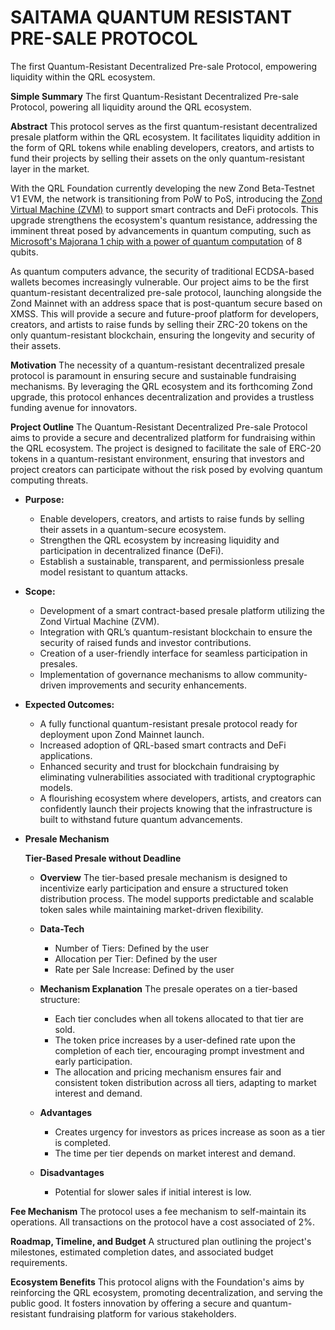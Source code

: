# SAITAMA QUANTUM RESISTANT PRE-SALE PROTOCOL
The first Quantum-Resistant Decentralized Pre-sale Protocol, empowering liquidity within the QRL ecosystem.

**Simple Summary**
The first Quantum-Resistant Decentralized Pre-sale Protocol, powering all liquidity around the QRL ecosystem.

**Abstract**
This protocol serves as the first quantum-resistant decentralized presale platform within the QRL ecosystem. It facilitates liquidity addition in the form of QRL tokens while enabling developers, creators, and artists to fund their projects by selling their assets on the only quantum-resistant layer in the market.

With the QRL Foundation currently developing the new Zond Beta-Testnet V1 EVM, the network is transitioning from PoW to PoS, introducing the [Zond Virtual Machine (ZVM)](https://test-zond.theqrl.org/) to support smart contracts and DeFi protocols. This upgrade strengthens the ecosystem's quantum resistance, addressing the imminent threat posed by advancements in quantum computing, such as [Microsoft's Majorana 1 chip with a power of quantum computation](https://news.microsoft.com/source/features/innovation/microsofts-majorana-1-chip-carves-new-path-for-quantum-computing/) of 8 qubits.

As quantum computers advance, the security of traditional ECDSA-based wallets becomes increasingly vulnerable. Our project aims to be the first quantum-resistant decentralized pre-sale protocol, launching alongside the Zond Mainnet with an address space that is post-quantum secure based on XMSS. This will provide a secure and future-proof platform for developers, creators, and artists to raise funds by selling their ZRC-20 tokens on the only quantum-resistant blockchain, ensuring the longevity and security of their assets.

**Motivation**
The necessity of a quantum-resistant decentralized presale protocol is paramount in ensuring secure and sustainable fundraising mechanisms. By leveraging the QRL ecosystem and its forthcoming Zond upgrade, this protocol enhances decentralization and provides a trustless funding avenue for innovators.

**Project Outline**
The Quantum-Resistant Decentralized Pre-sale Protocol aims to provide a secure and decentralized platform for fundraising within the QRL ecosystem. The project is designed to facilitate the sale of ERC-20 tokens in a quantum-resistant environment, ensuring that investors and project creators can participate without the risk posed by evolving quantum computing threats.

- **Purpose:**
  - Enable developers, creators, and artists to raise funds by selling their assets in a quantum-secure ecosystem.
  - Strengthen the QRL ecosystem by increasing liquidity and participation in decentralized finance (DeFi).
  - Establish a sustainable, transparent, and permissionless presale model resistant to quantum attacks.

- **Scope:**
  - Development of a smart contract-based presale platform utilizing the Zond Virtual Machine (ZVM).
  - Integration with QRL’s quantum-resistant blockchain to ensure the security of raised funds and investor contributions.
  - Creation of a user-friendly interface for seamless participation in presales.
  - Implementation of governance mechanisms to allow community-driven improvements and security enhancements.

- **Expected Outcomes:**
  - A fully functional quantum-resistant presale protocol ready for deployment upon Zond Mainnet launch.
  - Increased adoption of QRL-based smart contracts and DeFi applications.
  - Enhanced security and trust for blockchain fundraising by eliminating vulnerabilities associated with traditional cryptographic models.
  - A flourishing ecosystem where developers, artists, and creators can confidently launch their projects knowing that the infrastructure is built to withstand future quantum advancements.

- **Presale Mechanism**

  **Tier-Based Presale without Deadline**

  - **Overview**
    The tier-based presale mechanism is designed to incentivize early participation and ensure a structured token distribution process. The model supports
    predictable and scalable token sales while maintaining market-driven flexibility.

  - **Data-Tech**
    - Number of Tiers: Defined by the user
    - Allocation per Tier: Defined by the user
    - Rate per Sale Increase: Defined by the user

  - **Mechanism Explanation**
    The presale operates on a tier-based structure:
    - Each tier concludes when all tokens allocated to that tier are sold.
    - The token price increases by a user-defined rate upon the completion of each tier, encouraging prompt investment and early participation.
    - The allocation and pricing mechanism ensures fair and consistent token distribution across all tiers, adapting to market interest and demand.

  - **Advantages**
    - Creates urgency for investors as prices increase as soon as a tier is completed.
    - The time per tier depends on market interest and demand.

  - **Disadvantages**
    - Potential for slower sales if initial interest is low.

**Fee Mechanism**
The protocol uses a fee mechanism to self-maintain its operations. All transactions on the protocol have a cost associated of 2%.


**Roadmap, Timeline, and Budget**
A structured plan outlining the project's milestones, estimated completion dates, and associated budget requirements.

**Ecosystem Benefits**
This protocol aligns with the Foundation's aims by reinforcing the QRL ecosystem, promoting decentralization, and serving the public good. It fosters innovation by offering a secure and quantum-resistant fundraising platform for various stakeholders.



